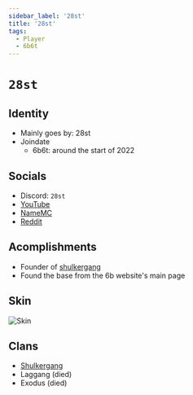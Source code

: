 ```yaml
---
sidebar_label: '28st'
title: '28st'
tags:
  - Player
  - 6b6t
---
```


# `28st`

## Identity
* Mainly goes by: 28st
* Joindate
  * 6b6t: around the start of 2022

## Socials
* Discord: `28st`
* [YouTube](https://www.youtube.com/@28sty)
* [NameMC](https://namemc.com/profile/28st.2)
* [Reddit](https://www.reddit.com/user/28st/)

## Acomplishments
* Founder of [shulkergang](../Groups/shulkergang.md)
* Found the base from the 6b website's main page


## Skin
![Skin](https://s.namemc.com/3d/skin/body.png?id=58e6a4263496d5c4&model=slim&theta=30&model=classic&theta=30&phi=21&time=90&width=100&height=200)

## Clans
* [Shulkergang](../Groups/shulkergang.md)
* Laggang (died)
* Exodus (died)
